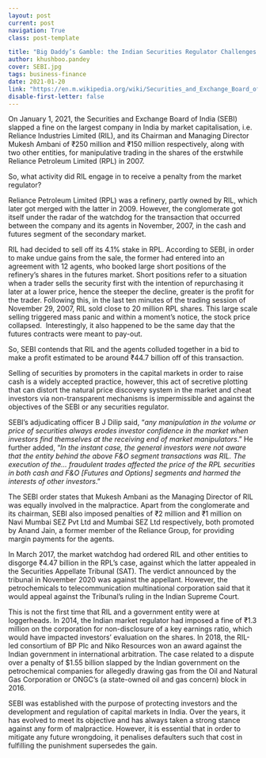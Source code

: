 ```yaml
---
layout: post
current: post
navigation: True
class: post-template

title: "Big Daddy’s Gamble: the Indian Securities Regulator Challenges India's Oligarch"
author: khushboo.pandey
cover: SEBI.jpg
tags: business-finance
date: 2021-01-20
link: "https://en.m.wikipedia.org/wiki/Securities_and_Exchange_Board_of_India#/media/File%3ASEBI_Bhavan.jpg"
disable-first-letter: false
---
```

<p>On January 1, 2021, the Securities and Exchange Board of India (SEBI) slapped a fine on the largest company in India by market capitalisation, i.e. Reliance Industries Limited (RIL), and its Chairman and Managing Director Mukesh Ambani of ₹250 million and ₹150 million respectively, along with two other entities, for manipulative trading in the shares of the erstwhile Reliance Petroleum Limited (RPL) in 2007.</p><p>So, what activity did RIL engage in to receive a penalty from the market regulator?&nbsp;</p><p>Reliance Petroleum Limited (RPL) was a refinery, partly owned by RIL, which later got merged with the latter in 2009. However, the conglomerate got itself under the radar of the watchdog for the transaction that occurred between the company and its agents in November, 2007, in the cash and futures segment of the secondary market.</p><p>RIL had decided to sell off its 4.1% stake in RPL. According to SEBI, in order to make undue gains from the sale, the former had entered into an agreement with 12 agents, who booked large short positions of the refinery’s shares in the futures market. Short positions refer to a situation when a trader sells the security first with the intention of repurchasing it later at a lower price, hence the steeper the decline, greater is the profit for the trader. Following this, in the last ten minutes of the trading session of November 29, 2007, RIL sold close to 20 million RPL shares. This large scale selling triggered mass panic and within a moment’s notice, the stock price collapsed.&nbsp; Interestingly, it also happened to be the same day that the futures contracts were meant to pay-out.</p><p>So, SEBI contends that RIL and the agents colluded together in a bid to make a profit estimated to be around ₹44.7 billion off of this transaction.</p><p>Selling of securities by promoters in the capital markets in order to raise cash is a widely accepted practice, however, this act of secretive plotting that can distort the natural price discovery system in the market and cheat investors via non-transparent mechanisms is impermissible and against the objectives of the SEBI or any securities regulator.</p><p>SEBI’s adjudicating officer B J Dilip said, “<em >any manipulation in the volume or price of securities always erodes investor confidence in the market when investors find themselves at the receiving end of market manipulators</em>.” He further added, “<em >In the instant case, the general investors were not aware that the entity behind the above F&amp;O segment transactions was RIL. The execution of the... fraudulent trades affected the price of the RPL securities in both cash and F&amp;O [Futures and Options] segments and harmed the interests of other investors</em>.”</p><p>The SEBI order states that Mukesh Ambani as the Managing Director of RIL was equally involved in the malpractice. Apart from the conglomerate and its chairman, SEBI also imposed penalties of ₹2 million and ₹1 million on Navi Mumbai SEZ Pvt Ltd and Mumbai SEZ Ltd respectively, both promoted by Anand Jain, a former member of the Reliance Group, for providing margin payments for the agents.</p><p>In March 2017, the market watchdog had ordered RIL and other entities to disgorge ₹4.47 billion in the RPL’s case, against which the latter appealed in the Securities Appellate Tribunal (SAT). The verdict announced by the tribunal in November 2020 was against the appellant. However, the petrochemicals to telecommunication multinational corporation said that it would appeal against the Tribunal’s ruling in the Indian Supreme Court.&nbsp;</p><p>This is not the first time that RIL and a government entity were at loggerheads. In 2014, the Indian market regulator had imposed a fine of ₹1.3 million on the corporation for non-disclosure of a key earnings ratio, which would have impacted investors’ evaluation on the shares. In 2018, the RIL-led consortium of BP Plc and Niko Resources won an award against the Indian government in international arbitration. The case related to a dispute over a penalty of $1.55 billion slapped by the Indian government on the petrochemical companies for allegedly drawing gas from the Oil and Natural Gas Corporation or ONGC’s (a state-owned oil and gas concern) block in 2016.</p><p>SEBI was established with the purpose of protecting investors and the development and regulation of capital markets in India. Over the years, it has evolved to meet its objective and has always taken a strong stance against any form of malpractice. However, it is essential that in order to mitigate any future wrongdoing, it penalises defaulters such that cost in fulfilling the punishment supersedes the gain.</p>